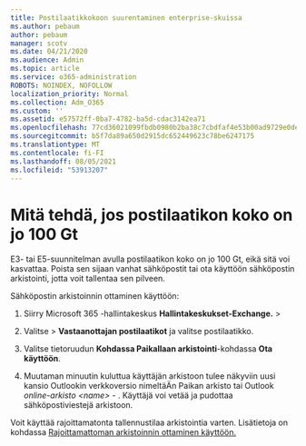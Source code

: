 ```yaml
---
title: Postilaatikkokoon suurentaminen enterprise-skuissa
ms.author: pebaum
author: pebaum
manager: scotv
ms.date: 04/21/2020
ms.audience: Admin
ms.topic: article
ms.service: o365-administration
ROBOTS: NOINDEX, NOFOLLOW
localization_priority: Normal
ms.collection: Adm_O365
ms.custom: ''
ms.assetid: e57572ff-0ba7-4782-ba5d-cdac3142ea71
ms.openlocfilehash: 77cd36021099fbdb0980b2ba38c7cbdfaf4e53b00ad9729e0deb3396f88dd7e9
ms.sourcegitcommit: b5f7da89a650d2915dc652449623c78be6247175
ms.translationtype: MT
ms.contentlocale: fi-FI
ms.lasthandoff: 08/05/2021
ms.locfileid: "53913207"
---
```

# <a name="what-to-do-if-your-mailbox-size-is-already-100gb"></a>Mitä tehdä, jos postilaatikon koko on jo 100 Gt

E3- tai E5-suunnitelman avulla postilaatikon koko on jo 100 Gt, eikä sitä voi kasvattaa. Poista sen sijaan vanhat sähköpostit tai ota käyttöön sähköpostin arkistointi, jotta voit tallentaa sen pilveen. 
  
Sähköpostin arkistoinnin ottaminen käyttöön:
  
1. Siirry Microsoft 365 -hallintakeskus **Hallintakeskukset-Exchange.** \>  
    
2. Valitse  \> **Vastaanottajan postilaatikot** ja valitse postilaatikko. 
    
3. Valitse tietoruudun **Kohdassa Paikallaan arkistointi**-kohdassa **Ota käyttöön**. 
    
4. Muutaman minuutin kuluttua käyttäjän arkistoon tulee näkyviin uusi kansio Outlookin verkkoversio nimeltäÄn Paikan arkisto tai Outlook *online-arkisto* *\<name\> -* . Käyttäjä voi vetää ja pudottaa sähköpostiviestejä arkistoon. 
    
Voit käyttää rajoittamatonta tallennustilaa arkistointia varten. Lisätietoja on kohdassa [Rajoittamattoman arkistoinnin ottaminen käyttöön.](https://docs.microsoft.com/microsoft-365/compliance/enable-unlimited-archiving)
  

